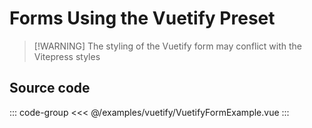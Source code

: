 <script setup>
import VuetifyFormExample from './vuetify/VuetifyFormExample.vue'
</script>

# Forms Using the Vuetify Preset

<ClientOnly>
    <LiveDemo preset="vuetify" :component="VuetifyFormExample"></LiveDemo>
</ClientOnly>

> [!WARNING] The styling of the Vuetify form may conflict with the Vitepress styles

## Source code

::: code-group
<<< @/examples/vuetify/VuetifyFormExample.vue
:::

